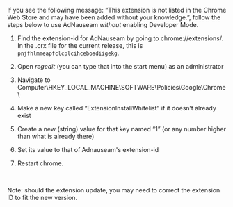 If you see the following message: “This extension is not listed in the Chrome Web Store and may have been added without your knowledge.”, follow the steps below to use AdNauseam _without_ enabling Developer Mode.
 
1. Find the extension-id for AdNauseam by going to chrome://extensions/. In the .crx file for the current release, this is  `pnjfhlmmeapfclcplcihceboadiigekg`.

1. Open _regedit_ (you can type that into the start menu) as an administrator

1. Navigate to Computer\HKEY_LOCAL_MACHINE\SOFTWARE\Policies\Google\Chrome\

1. Make a new key called “ExtensionInstallWhitelist” if it doesn’t already exist

1. Create a new (string) value for that key named “1”  (or any number higher than what is already there)

1. Set its value to that of Adnauseam's extension-id

1. Restart chrome.

<br/>

Note: should the extension update, you may need to correct the extension ID to fit the new version.
